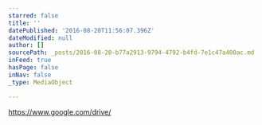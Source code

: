 ```yaml
---
starred: false
title: ''
datePublished: '2016-08-20T11:56:07.396Z'
dateModified: null
author: []
sourcePath: _posts/2016-08-20-b77a2913-9794-4792-b4fd-7e1c47a400ac.md
inFeed: true
hasPage: false
inNav: false
_type: MediaObject

---
```

https://www.google.com/drive/